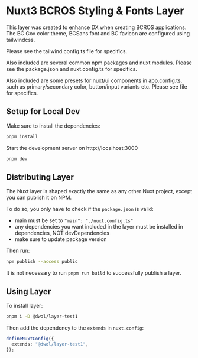 # Nuxt3 BCROS Styling & Fonts Layer

This layer was created to enhance DX when creating BCROS applications.
The BC Gov color theme, BCSans font and BC favicon are configured using tailwindcss.

Please see the tailwind.config.ts file for specifics.

Also included are several common npm packages and nuxt modules. Please see the package.json and nuxt.config.ts for specifics.

Also included are some presets for nuxt/ui components in app.config.ts, such as primary/secondary color, button/input variants etc. Please see file for specifics.

## Setup for Local Dev

Make sure to install the dependencies:

```bash
pnpm install
```

Start the development server on http://localhost:3000

```bash
pnpm dev
```

## Distributing Layer

The Nuxt layer is shaped exactly the same as any other Nuxt project, except you can publish it on NPM.

To do so, you only have to check if the `package.json` is valid:

- main must be set to `"main": "./nuxt.config.ts"`
- any dependencies you want included in the layer must be installed in dependencies, NOT devDependencies
- make sure to update package version

Then run:

```bash
npm publish --access public
```

It is not necessary to run `pnpm run build` to successfully publish a layer.

## Using Layer

To install layer:

```bash
pnpm i -D @dwol/layer-test1
```

Then add the dependency to the `extends` in `nuxt.config`:

```ts
defineNuxtConfig({
  extends: "@dwol/layer-test1",
});
```
